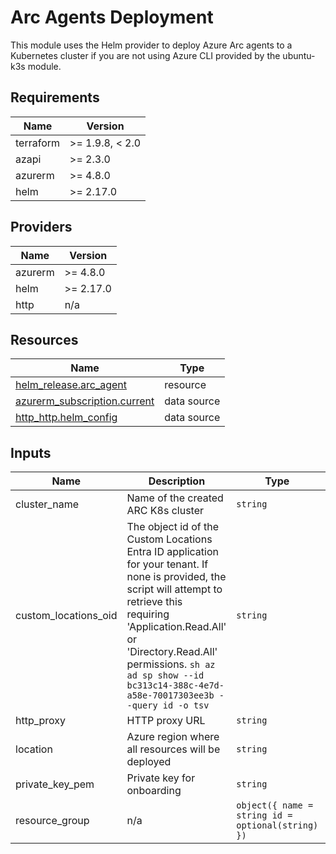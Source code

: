<!-- BEGIN_TF_DOCS -->
<!-- markdown-table-prettify-ignore-start -->
# Arc Agents Deployment

This module uses the Helm provider to deploy Azure Arc agents to a Kubernetes cluster
if you are not using Azure CLI provided by the ubuntu-k3s module.

## Requirements

| Name | Version |
|------|---------|
| terraform | >= 1.9.8, < 2.0 |
| azapi | >= 2.3.0 |
| azurerm | >= 4.8.0 |
| helm | >= 2.17.0 |

## Providers

| Name | Version |
|------|---------|
| azurerm | >= 4.8.0 |
| helm | >= 2.17.0 |
| http | n/a |

## Resources

| Name | Type |
|------|------|
| [helm_release.arc_agent](https://registry.terraform.io/providers/hashicorp/helm/latest/docs/resources/release) | resource |
| [azurerm_subscription.current](https://registry.terraform.io/providers/hashicorp/azurerm/latest/docs/data-sources/subscription) | data source |
| [http_http.helm_config](https://registry.terraform.io/providers/hashicorp/http/latest/docs/data-sources/http) | data source |

## Inputs

| Name | Description | Type | Default | Required |
|------|-------------|------|---------|:--------:|
| cluster\_name | Name of the created ARC K8s cluster | `string` | n/a | yes |
| custom\_locations\_oid | The object id of the Custom Locations Entra ID application for your tenant. If none is provided, the script will attempt to retrieve this requiring 'Application.Read.All' or 'Directory.Read.All' permissions. ```sh az ad sp show --id bc313c14-388c-4e7d-a58e-70017303ee3b --query id -o tsv``` | `string` | n/a | yes |
| http\_proxy | HTTP proxy URL | `string` | n/a | yes |
| location | Azure region where all resources will be deployed | `string` | n/a | yes |
| private\_key\_pem | Private key for onboarding | `string` | n/a | yes |
| resource\_group | n/a | ```object({ name = string id = optional(string) })``` | n/a | yes |
<!-- markdown-table-prettify-ignore-end -->
<!-- END_TF_DOCS -->

